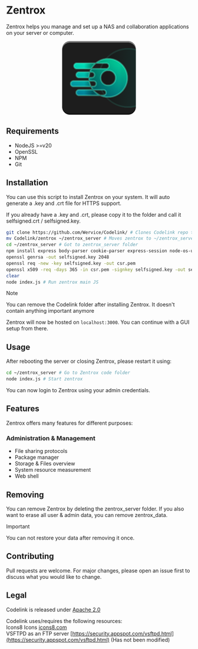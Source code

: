 # Zentrox

Zentrox helps you manage and set up a NAS and collaboration applications on your server or computer.
<div align=center>
<img src="https://raw.githubusercontent.com/Wervice/Codelink/main/zentrox/static/Zentrox.png" width="200">
</div>

## Requirements

- NodeJS >=v20
- OpenSSL
- NPM
- Git

## Installation

You can use this script to install Zentrox on your system. It will auto generate a .key and .crt file for HTTPS support.

If you already have a .key and .crt, please copy it to the folder and call it selfsigned.crt / selfsigned.key.

```bash
git clone https://github.com/Wervice/Codelink/ # Clones Codelink repo to current folder
mv Codelink/zentrox ~/zentrox_server # Moves zentrox to ~/zentrox_server. This folder includes the zentrox code
cd ~/zentrox_server # Got to zentrox_server folder
npm install express body-parser cookie-parser express-session node-os-utils ejs # Install node_packages
openssl genrsa -out selfsigned.key 2048
openssl req -new -key selfsigned.key -out csr.pem
openssl x509 -req -days 365 -in csr.pem -signkey selfsigned.key -out selfsigned.crt
clear
node index.js # Run zentrox main JS
```

> [!NOTE]
> You can remove the Codelink folder after installing Zentrox. It doesn't contain anything important anymore

Zentrox will now be hosted on `localhost:3000`. You can continue with a GUI setup from there.

## Usage
After rebooting the server or closing Zentrox, please restart it using:
```bash
cd ~/zentrox_server # Go to Zentrox code folder
node index.js # Start zentrox
```
You can now login to Zentrox using your admin credentials.

## Features
Zentrox offers many features for different purposes:
### Administration & Management
- File sharing protocols
- Package manager
- Storage & Files overview
- System resource measurement
- Web shell

## Removing
You can remove Zentrox by deleting the zentrox_server folder. If you also want to erase all user & admin data, you can remove zentrox_data.
> [!IMPORTANT]
> You can not restore your data after removing it once.

## Contributing

Pull requests are welcome. For major changes, please open an issue first
to discuss what you would like to change.

## Legal

Codelink is released under [Apache 2.0](https://github.com/Wervice/Codelink?tab=Apache-2.0-1-ov-file#readme)

Codelink uses/requires the following resources:   
Icons8 Icons [icons8.com](https://icons8.com)   
VSFTPD as an FTP server [https://security.appspot.com/vsftpd.html](https://security.appspot.com/vsftpd.html) (Has not been modified)